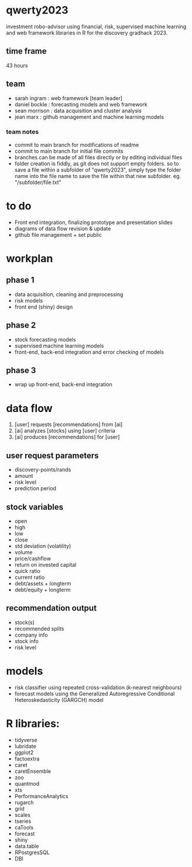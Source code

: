 # qwerty2023
investment robo-advisor using financial, risk, supervised machine learning and web framework libraries in R for the discovery gradhack 2023.

## time frame
43 hours

## team

- sarah ingram : web framework [team leader]
- daniel bockle : forecasting models and web framework
- sean morrison : data acquisition and cluster analysis
- jean marx : github management and machine learning models

### team notes
- commit to main branch for modifications of readme
- commit to main branch for initial file commits
- branches can be made of all files directly or by editing individual files
- folder creation is fiddly, as git does not support empty folders. so to save a file within a subfolder of "qwerty2023", simply type the folder name into the file name to save the file within that new subfolder. eg. "/subfolder/file.txt"

# to do
- Front end integration, finalizing prototype and presentation slides
- diagrams of data flow revision & update
- github file management + set public


# workplan
## phase 1
- data acquisition, cleaning and preprocessing
- risk models
- front end (shiny) design

## phase 2
- stock forecasting models 
- supervised machine learning models
- front-end, back-end integration and error checking of models

## phase 3
- wrap up front-end, back-end integration 

# data flow

1. [user] requests [recommendations] from [ai]
2. [ai] analyzes [stocks] using [user] criteria
3. [ai] produces [recommendations] for [user]

## user request parameters
- discovery-points/rands
- amount
- risk level
- prediction period

## stock variables
- open
- high
- low
- close
- std deviation (volatility)
- volume
- price/cashflow
- return on invested capital
- quick ratio
- current ratio
- debt/assets + longterm
- debt/equity + longterm

## recommendation output
- stock(s)
- recommended splits
- company info
- stock info
- risk level

# models
- risk classifier using repeated cross-validation (k-nearest neighbours)
- forecast models using the Generalized Autoregressive Conditional Heteroskedasticity (GARGCH) model

# R libraries:
- tidyverse
- lubridate
- ggplot2
- factoextra
- caret
- caretEnsemble
- zoo
- quantmod
- xts
- PerformanceAnalytics
- rugarch
- grid
- scales
- tseries
- caTools
- forecast
- shiny
- data.table
- RPostgresSQL
- DBI
